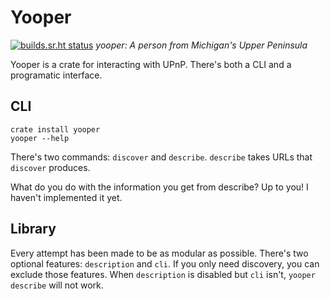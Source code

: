 # Yooper
[![builds.sr.ht status](https://builds.sr.ht/~liz/yooper/stable.yml.svg)](https://builds.sr.ht/~liz/yooper/stable.yml?)
_yooper: A person from Michigan's Upper Peninsula_

Yooper is a crate for interacting with UPnP. There's both a CLI and a programatic interface.

## CLI

```
crate install yooper
yooper --help
```

There's two commands: `discover` and `describe`. 
`describe` takes URLs that `discover` produces.

What do you do with the information you get from describe? Up to you! I haven't implemented it yet.

## Library

Every attempt has been made to be as modular as possible. 
There's two optional features: `description` and `cli`. 
If you only need discovery, you can exclude those features.
When `description` is disabled but `cli` isn't, `yooper describe` will not work.
